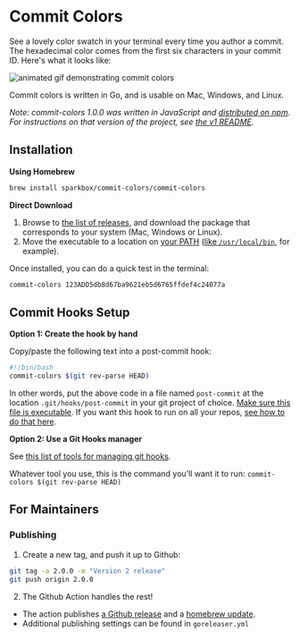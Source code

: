 # Commit Colors

See a lovely color swatch in your terminal every time you author a commit. The hexadecimal color comes from the first six characters in your commit ID. Here's what it looks like:

![animated gif demonstrating commit colors](https://raw.githubusercontent.com/sparkbox/commit-colors/master/demo.gif)

Commit colors is written in Go, and is usable on Mac, Windows, and Linux.

*Note: commit-colors 1.0.0 was written in JavaScript and [distributed on npm](https://www.npmjs.com/package/@sparkbox/commit-colors). For instructions on that version of the project, see [the v1 README](https://github.com/sparkbox/commit-colors/tree/76a6b46fed76aeb5e1c813d86ead5185ee1e5cc1).*

## Installation

**Using Homebrew**

```bash
brew install sparkbox/commit-colors/commit-colors
```

**Direct Download**

1. Browse to [the list of releases](https://github.com/sparkbox/commit-colors/releases), and download the package that corresponds to your system (Mac, Windows or Linux).
2. Move the executable to a location on [your PATH](https://superuser.com/a/284351/193516) ([like `/usr/local/bin`](https://superuser.com/q/7150/193516), for example).

Once installed, you can do a quick test in the terminal:

```bash
commit-colors 123ADD5db8d67ba9621eb5d6765ffdef4c24077a
```

## Commit Hooks Setup

**Option 1: Create the hook by hand**

Copy/paste the following text into a post-commit hook:

```bash
#!/bin/bash
commit-colors $(git rev-parse HEAD)
```

In other words, put the above code in a file named `post-commit` at the location `.git/hooks/post-commit` in your git project of choice. [Make sure this file is executable](https://stackoverflow.com/a/14208849/1154642). If you want this hook to run on all your repos, [see how to do that here](https://stackoverflow.com/q/2293498/1154642).

**Option 2: Use a Git Hooks manager**

See [this list of tools for managing git hooks](https://github.com/aitemr/awesome-git-hooks#tools).

Whatever tool you use, this is the command you'll want it to run: `commit-colors $(git rev-parse HEAD)`

## For Maintainers

### Publishing

1. Create a new tag, and push it up to Github:

```bash
git tag -a 2.0.0 -m "Version 2 release"
git push origin 2.0.0
```

2. The Github Action handles the rest!
- The action publishes [a Github release](https://github.com/sparkbox/commit-colors/releases) and a [homebrew update](https://github.com/sparkbox/homebrew-commit-colors).
- Additional publishing settings can be found in `goreleaser.yml`


